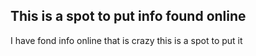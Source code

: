 ## This is a spot to put info found online
I have fond info online that is crazy this is a spot to put it
